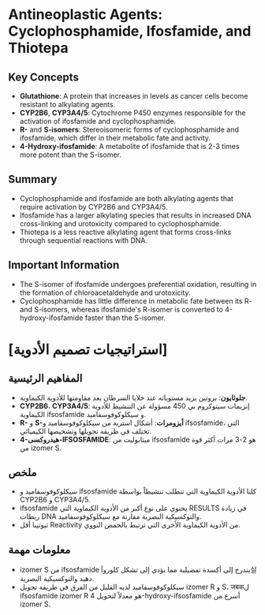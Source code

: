 # Antineoplastic Agents: Cyclophosphamide, Ifosfamide, and Thiotepa
## Key Concepts

* **Glutathione**: A protein that increases in levels as cancer cells become resistant to alkylating agents.
* **CYP2B6**, **CYP3A4/5**: Cytochrome P450 enzymes responsible for the activation of ifosfamide and cyclophosphamide.
* **R-** and **S-isomers**: Stereoisomeric forms of cyclophosphamide and ifosfamide, which differ in their metabolic fate and activity.
* **4-Hydroxy-ifosfamide**: A metabolite of ifosfamide that is 2-3 times more potent than the S-isomer.

## Summary
* Cyclophosphamide and ifosfamide are both alkylating agents that require activation by CYP2B6 and CYP3A4/5.
* Ifosfamide has a larger alkylating species that results in increased DNA cross-linking and urotoxicity compared to cyclophosphamide.
* Thiotepa is a less reactive alkylating agent that forms cross-links through sequential reactions with DNA.

## Important Information
* The S-isomer of ifosfamide undergoes preferential oxidation, resulting in the formation of chloroacetaldehyde and urotoxicity.
* Cyclophosphamide has little difference in metabolic fate between its R- and S-isomers, whereas ifosfamide's R-isomer is converted to 4-hydroxy-ifosfamide faster than the S-isomer.

# [استراتيجيات تصميم الأدوية]
## المفاهيم الرئيسية
* **جلوثايون**: بروتين يزيد مستوياته عند خلايا السرطان بعد مقاومتها للأدوية الكيماوية.
* **CYP2B6**، **CYP3A4/5**: إنزيمات سيتوكروم بي 450 مسؤولة عن التنشيط للأدوية الكيماوية ifsosfamide و سيكلوكوفوسفاميد.
* **R-** و **S-أيزومرات**: أشكال استرية من سيكلوكوفوسفاميد و ifsosfamide، التي تختلف في طريقة تحويلها وتشخيصها الكيميائي.
* **4-هيدروكسى-IFSOSFAMIDE**: ميتابوليت من ifsosfamide هو 2-3 مرات أكثر قوة من izomer S.

## ملخص
* سيكلوكوفوسفاميد و ifsosfamide كلتا الأدوية الكيماوية التي تتطلب تنشيطاً بواسطة CYP2B6 و CYP3A4/5.
* ifsosfamide يحتوي على نوع أكبر من الأدوية الكيماوية التي RESULTS في زيادة ربطات DNA والتوكسيكية البصرية مقارنة مع سيكلوكوفوسفاميد.
* ثيوتيبا أقل Reactivity من الأدوية الكيماوية الأخرى التي ترتبط بالحمض النووي.

## معلومات مهمة
* izomer S من ifsosfamide يندرج إلى أكسدة تفضيلية مما يؤدي إلى تشكل كلوروأ실دهيد والتوكسيكية البصرية.
* سيكلوكوفوسفاميد لديه القليل من الفرق في طريقة تحويل izomer R و S، जबकل ifsosfamide izomer R هو معدلاً لتحويل 4-hydroxy-ifsosfamide أسرع من izomer S.